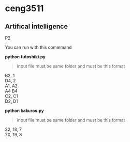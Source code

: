 ﻿
# ceng3511

## Artifical İntelligence

P2

You can run with this commmand

**python futoshiki.py** 

> input file must be same folder  and must be this format

B2, 1\
D4, 2\
A1, A2\
A4 B4\
C2, C1\
D2, D1


**python  kakuros.py**

> input file must be same folder  and must be this format

22, 18, 7\
20, 19, 8
